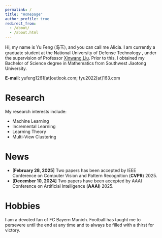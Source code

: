 ```yaml
---
permalink: /
title: "Homepage"
author_profile: true
redirect_from: 
  - /about/
  - /about.html
---
```


<!--This is the front page of a website that is powered by the [Academic Pages template](https://github.com/academicpages/academicpages.github.io) and hosted on GitHub pages. [GitHub pages](https://pages.github.com) is a free service in which websites are built and hosted from code and data stored in a GitHub repository, automatically updating when a new commit is made to the repository. This template was forked from the [Minimal Mistakes Jekyll Theme](https://mmistakes.github.io/minimal-mistakes/) created by Michael Rose, and then extended to support the kinds of content that academics have: publications, talks, teaching, a portfolio, blog posts, and a dynamically-generated CV. You can fork [this template](https://github.com/academicpages/academicpages.github.io) right now, modify the configuration and markdown files, add your own PDFs and other content, and have your own site for free, with no ads!-->

Hi, my name is Yu Feng (冯玉), and you can call me Alicia. I am currently a graduate student at the National University of Defense Technology , under the supervision of Professor [Xinwang Liu](https://xinwangliu.github.io). Prior to this, I obtained my Bachelor of Science degree in Mathematics from Southwest Jiaotong University.

**E-mail:**  yufeng1261[at]outlook.com; fyu2022[at]163.com

Research
======
<!--Like many other Jekyll-based GitHub Pages templates, Academic Pages makes you separate the website's content from its form. The content & metadata of your website are in structured markdown files, while various other files constitute the theme, specifying how to transform that content & metadata into HTML pages. You keep these various markdown (.md), YAML (.yml), HTML, and CSS files in a public GitHub repository. Each time you commit and push an update to the repository, the [GitHub pages](https://pages.github.com/) service creates static HTML pages based on these files, which are hosted on GitHub's servers free of charge.-->

My research interests include:
- Machine Learning
- Incremental Learning
- Learning Theory
- Multi-View Clustering


News
======
- **[February 28, 2025]** Two papers has been accepted by IEEE Conference on Computer Vision and Pattern Recognition (**CVPR**) 2025.
- **[December 10, 2024]** Two papers have been accepted by AAAI Conference on Artificial Intelligence (**AAAI**) 2025.


Hobbies
======
I am a devoted fan of FC Bayern Munich. Football has taught me to persevere until the end at any time and to always be filled with a thirst for victory.

